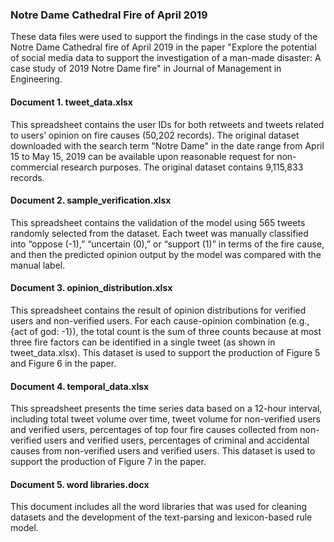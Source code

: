 ### Notre Dame Cathedral Fire of April 2019
These data files were used to support the findings in the case study of the Notre Dame Cathedral fire of April 2019 in the paper "Explore the potential of social media data to support the investigation of a man-made disaster: A case study of 2019 Notre Dame fire" in Journal of Management in Engineering. 

#### Document 1. tweet_data.xlsx
This spreadsheet contains the user IDs for both retweets and tweets related to users’ opinion on fire causes (50,202 records). The original dataset downloaded with the search term "Notre Dame" in the date range from April 15 to May 15, 2019 can be available upon reasonable request for non-commercial research purposes. The original dataset contains 9,115,833 records.

#### Document 2. sample_verification.xlsx
This spreadsheet contains the validation of the model using 565 tweets randomly selected from the dataset. Each tweet was manually classified into “oppose (-1),” “uncertain (0),” or “support (1)” in terms of the fire cause, and then the predicted opinion output by the model was compared with the manual label. 

#### Document 3. opinion_distribution.xlsx
This spreadsheet contains the result of opinion distributions for verified users and non-verified users. For each cause-opinion combination (e.g., {act of god: -1}), the total count is the sum of three counts because at most three fire factors can be identified in a single tweet (as shown in tweet_data.xlsx). This dataset is used to support the production of Figure 5 and Figure 6 in the paper. 

#### Document 4. temporal_data.xlsx
This spreadsheet presents the time series data based on a 12-hour interval, including total tweet volume over time, tweet volume for non-verified users and verified users, percentages of top four fire causes collected from non-verified users and verified users, percentages of criminal and accidental causes from non-verified users and verified users. This dataset is used to support the production of Figure 7 in the paper. 

#### Document 5. word libraries.docx
This document includes all the word libraries that was used for cleaning datasets and the development of the text-parsing and lexicon-based rule model. 

